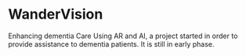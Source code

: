 # WanderVision
Enhancing dementia Care Using AR and AI, a project started in order to provide assistance to dementia patients. It is still in early phase. 

